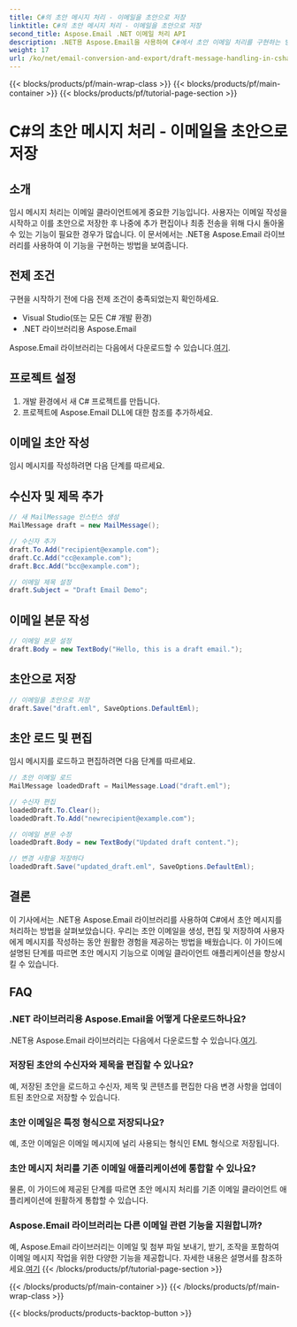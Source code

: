 ```yaml
---
title: C#의 초안 메시지 처리 - 이메일을 초안으로 저장
linktitle: C#의 초안 메시지 처리 - 이메일을 초안으로 저장
second_title: Aspose.Email .NET 이메일 처리 API
description: .NET용 Aspose.Email을 사용하여 C#에서 초안 이메일 처리를 구현하는 방법을 알아보세요. 초안을 원활하게 생성, 편집, 저장하세요.
weight: 17
url: /ko/net/email-conversion-and-export/draft-message-handling-in-csharp-saving-email-as-draft/
---
```


{{< blocks/products/pf/main-wrap-class >}}
{{< blocks/products/pf/main-container >}}
{{< blocks/products/pf/tutorial-page-section >}}

# C#의 초안 메시지 처리 - 이메일을 초안으로 저장


## 소개

임시 메시지 처리는 이메일 클라이언트에게 중요한 기능입니다. 사용자는 이메일 작성을 시작하고 이를 초안으로 저장한 후 나중에 추가 편집이나 최종 전송을 위해 다시 돌아올 수 있는 기능이 필요한 경우가 많습니다. 이 문서에서는 .NET용 Aspose.Email 라이브러리를 사용하여 이 기능을 구현하는 방법을 보여줍니다.

## 전제 조건

구현을 시작하기 전에 다음 전제 조건이 충족되었는지 확인하세요.

- Visual Studio(또는 모든 C# 개발 환경)
- .NET 라이브러리용 Aspose.Email

 Aspose.Email 라이브러리는 다음에서 다운로드할 수 있습니다.[여기](https://releases.aspose.com/email/net).

## 프로젝트 설정

1. 개발 환경에서 새 C# 프로젝트를 만듭니다.
2. 프로젝트에 Aspose.Email DLL에 대한 참조를 추가하세요.

## 이메일 초안 작성

임시 메시지를 작성하려면 다음 단계를 따르세요.

## 수신자 및 제목 추가

```csharp
// 새 MailMessage 인스턴스 생성
MailMessage draft = new MailMessage();

// 수신자 추가
draft.To.Add("recipient@example.com");
draft.Cc.Add("cc@example.com");
draft.Bcc.Add("bcc@example.com");

// 이메일 제목 설정
draft.Subject = "Draft Email Demo";
```

## 이메일 본문 작성

```csharp
// 이메일 본문 설정
draft.Body = new TextBody("Hello, this is a draft email.");
```

## 초안으로 저장

```csharp
// 이메일을 초안으로 저장
draft.Save("draft.eml", SaveOptions.DefaultEml);
```

## 초안 로드 및 편집

임시 메시지를 로드하고 편집하려면 다음 단계를 따르세요.

```csharp
// 초안 이메일 로드
MailMessage loadedDraft = MailMessage.Load("draft.eml");

// 수신자 편집
loadedDraft.To.Clear();
loadedDraft.To.Add("newrecipient@example.com");

// 이메일 본문 수정
loadedDraft.Body = new TextBody("Updated draft content.");

// 변경 사항을 저장하다
loadedDraft.Save("updated_draft.eml", SaveOptions.DefaultEml);
```

## 결론

이 기사에서는 .NET용 Aspose.Email 라이브러리를 사용하여 C#에서 초안 메시지를 처리하는 방법을 살펴보았습니다. 우리는 초안 이메일을 생성, 편집 및 저장하여 사용자에게 메시지를 작성하는 동안 원활한 경험을 제공하는 방법을 배웠습니다. 이 가이드에 설명된 단계를 따르면 초안 메시지 기능으로 이메일 클라이언트 애플리케이션을 향상시킬 수 있습니다.

## FAQ

### .NET 라이브러리용 Aspose.Email을 어떻게 다운로드하나요?

 .NET용 Aspose.Email 라이브러리는 다음에서 다운로드할 수 있습니다.[여기](https://releases.aspose.com/email/net).

### 저장된 초안의 수신자와 제목을 편집할 수 있나요?

예, 저장된 초안을 로드하고 수신자, 제목 및 콘텐츠를 편집한 다음 변경 사항을 업데이트된 초안으로 저장할 수 있습니다.

### 초안 이메일은 특정 형식으로 저장되나요?

예, 초안 이메일은 이메일 메시지에 널리 사용되는 형식인 EML 형식으로 저장됩니다.

### 초안 메시지 처리를 기존 이메일 애플리케이션에 통합할 수 있나요?

물론, 이 가이드에 제공된 단계를 따르면 초안 메시지 처리를 기존 이메일 클라이언트 애플리케이션에 원활하게 통합할 수 있습니다.

### Aspose.Email 라이브러리는 다른 이메일 관련 기능을 지원합니까?

 예, Aspose.Email 라이브러리는 이메일 및 첨부 파일 보내기, 받기, 조작을 포함하여 이메일 메시지 작업을 위한 다양한 기능을 제공합니다. 자세한 내용은 설명서를 참조하세요.[여기](https://reference.aspose.com)
{{< /blocks/products/pf/tutorial-page-section >}}

{{< /blocks/products/pf/main-container >}}
{{< /blocks/products/pf/main-wrap-class >}}

{{< blocks/products/products-backtop-button >}}
